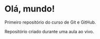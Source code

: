 # Olá, mundo!
 Primeiro repositório do curso de Git e GitHub.

 Repositório criado durante uma aula ao vivo.
